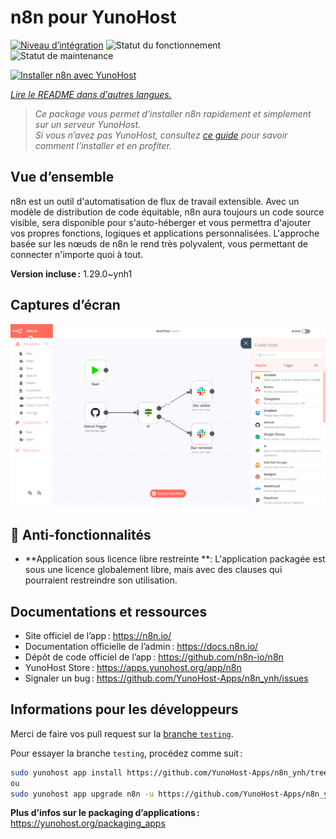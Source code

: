 <!--
Nota bene : ce README est automatiquement généré par <https://github.com/YunoHost/apps/tree/master/tools/readme_generator>
Il NE doit PAS être modifié à la main.
-->

# n8n pour YunoHost

[![Niveau d’intégration](https://dash.yunohost.org/integration/n8n.svg)](https://dash.yunohost.org/appci/app/n8n) ![Statut du fonctionnement](https://ci-apps.yunohost.org/ci/badges/n8n.status.svg) ![Statut de maintenance](https://ci-apps.yunohost.org/ci/badges/n8n.maintain.svg)

[![Installer n8n avec YunoHost](https://install-app.yunohost.org/install-with-yunohost.svg)](https://install-app.yunohost.org/?app=n8n)

*[Lire le README dans d'autres langues.](./ALL_README.md)*

> *Ce package vous permet d’installer n8n rapidement et simplement sur un serveur YunoHost.*  
> *Si vous n’avez pas YunoHost, consultez [ce guide](https://yunohost.org/install) pour savoir comment l’installer et en profiter.*

## Vue d’ensemble

n8n est un outil d'automatisation de flux de travail extensible. Avec un modèle de distribution de code équitable, n8n aura toujours un code source visible, sera disponible pour s'auto-héberger et vous permettra d'ajouter vos propres fonctions, logiques et applications personnalisées. L'approche basée sur les nœuds de n8n le rend très polyvalent, vous permettant de connecter n'importe quoi à tout.


**Version incluse :** 1.29.0~ynh1

## Captures d’écran

![Capture d’écran de n8n](./doc/screenshots/n8n-screenshot.png)

## :red_circle: Anti-fonctionnalités

- **Application sous licence libre restreinte **: L'application packagée est sous une licence globalement libre, mais avec des clauses qui pourraient restreindre son utilisation.

## Documentations et ressources

- Site officiel de l’app : <https://n8n.io/>
- Documentation officielle de l’admin : <https://docs.n8n.io/>
- Dépôt de code officiel de l’app : <https://github.com/n8n-io/n8n>
- YunoHost Store : <https://apps.yunohost.org/app/n8n>
- Signaler un bug : <https://github.com/YunoHost-Apps/n8n_ynh/issues>

## Informations pour les développeurs

Merci de faire vos pull request sur la [branche `testing`](https://github.com/YunoHost-Apps/n8n_ynh/tree/testing).

Pour essayer la branche `testing`, procédez comme suit :

```bash
sudo yunohost app install https://github.com/YunoHost-Apps/n8n_ynh/tree/testing --debug
ou
sudo yunohost app upgrade n8n -u https://github.com/YunoHost-Apps/n8n_ynh/tree/testing --debug
```

**Plus d’infos sur le packaging d’applications :** <https://yunohost.org/packaging_apps>
